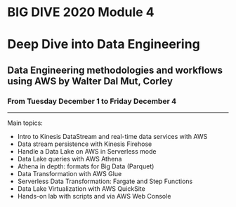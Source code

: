 # BIG DIVE 2020 Module 4
# Deep Dive into Data Engineering

## Data Engineering methodologies and workflows using AWS by Walter Dal Mut, Corley

### From Tuesday December 1 to Friday December 4
---

Main topics:
* Intro to Kinesis DataStream and real-time data services with AWS
* Data stream persistence with Kinesis Firehose
* Handle a Data Lake on AWS in Serverless mode
* Data Lake queries with AWS Athena
* Athena in depth: formats for Big Data (Parquet)
* Data Transformation with AWS Glue
* Serverless Data Transformation: Fargate and Step Functions
* Data Lake Virtualization with AWS QuickSite
* Hands-on lab with scripts and via AWS Web Console
